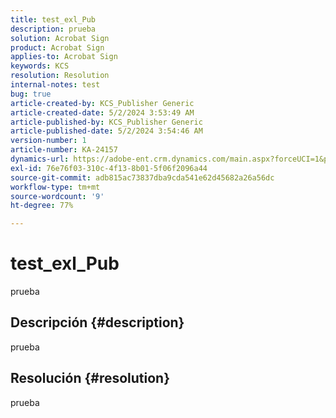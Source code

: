 ```yaml
---
title: test_exl_Pub
description: prueba
solution: Acrobat Sign
product: Acrobat Sign
applies-to: Acrobat Sign
keywords: KCS
resolution: Resolution
internal-notes: test
bug: true
article-created-by: KCS_Publisher Generic
article-created-date: 5/2/2024 3:53:49 AM
article-published-by: KCS_Publisher Generic
article-published-date: 5/2/2024 3:54:46 AM
version-number: 1
article-number: KA-24157
dynamics-url: https://adobe-ent.crm.dynamics.com/main.aspx?forceUCI=1&pagetype=entityrecord&etn=knowledgearticle&id=bade7d90-3708-ef11-9f8a-6045bd006b25
exl-id: 76e76f03-310c-4f13-8b01-5f06f2096a44
source-git-commit: adb815ac73837dba9cda541e62d45682a26a56dc
workflow-type: tm+mt
source-wordcount: '9'
ht-degree: 77%

---
```


# test_exl_Pub


prueba

## Descripción {#description}

prueba

## Resolución {#resolution}


prueba
